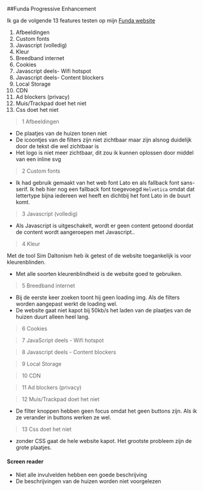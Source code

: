 ##Funda Progressive Enhancement

Ik ga de volgende 13 features testen op mijn [Funda website](browserTechnologies/funda2.0)

1. Afbeeldingen
2. Custom fonts
3. Javascript (volledig)
4. Kleur
5. Breedband internet
6. Cookies
7. Javascript deels- Wifi hotspot
8. Javascript deels- Content blockers
9. Local Storage
10. CDN
11. Ad blockers (privacy)
12. Muis/Trackpad doet het niet
13. Css doet het niet

> 1 Afbeeldingen

* De plaatjes van de huizen tonen niet
* De icoontjes van de filters zijn niet zichtbaar maar zijn alsnog duidelijk door de tekst die wel zichtbaar is
* Het logo is niet meer zichtbaar, dit zou ik kunnen oplossen door middel van een inline svg 

> 2 Custom fonts

* Ik had gebruik gemaakt van het web font Lato en als fallback font sans-serif. Ik heb hier nog een fallback font toegevoegd ```Helvetica``` omdat dat lettertype bijna iedereen wel heeft en dichtbij het font Lato in de buurt komt.

> 3 Javascript (volledig)

* Als Javascript is uitgeschakelt, wordt er geen content getoond doordat de content wordt aangeroepen met Javascript..

> 4 Kleur

Met de tool Sim Daltonism heb ik getest of de website toegankelijk is voor kleurenblinden. 

* Met alle soorten kleurenblindheid is de website goed te gebruiken.

> 5 Breedband internet

* Bij de eerste keer zoeken toont hij geen loading img. Als de filters worden aangepast werkt de loading wel. 
* De website gaat niet kapot bij 50kb/s het laden van de plaatjes van de huizen duurt alleen heel lang. 

> 6 Cookies

> 7 JavaScript deels - Wifi hotspot

> 8 Javascript deels - Content blockers

> 9 Local Storage

> 10 CDN

> 11 Ad blockers (privacy)

> 12 Muis/Trackpad doet het niet

* De filter knoppen hebben geen focus omdat het geen buttons zijn. Als ik ze verander in buttons werken ze wel.

> 13 Css doet het niet

* zonder CSS gaat de hele website kapot. Het grootste probleem zijn de grote plaatjes. 


#### Screen reader

* Niet alle invulvelden hebben een goede beschrijving
* De beschrijvingen van de huizen worden niet voorgelezen

